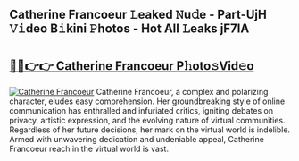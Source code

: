 ## Catherine Francoeur 𝙻eaked 𝙽u𝚍e - Part-UjH 𝚅𝚒deo B𝚒kini 𝙿hotos - Hot All 𝙻eaks jF7IA

# <h2><a href="http://ld1qti.urlbe.top/?page=Catherine+Francoeur">🔗🔗👉👉 Catherine Francoeur P𝚑oto𝚜Vid𝚎o</a></h2>

[![Catherine Francoeur](https://i.imgur.com/eBuTRDB.gif)](http://ld1qti.urlbe.top/?page=Catherine+Francoeur)
Catherine Francoeur, a complex and polarizing character, eludes easy comprehension. Her groundbreaking style of online communication has enthralled and infuriated critics, igniting debates on privacy, artistic expression, and the evolving nature of virtual communities. Regardless of her future decisions, her mark on the virtual world is indelible. Armed with unwavering dedication and undeniable appeal, Catherine Francoeur reach in the virtual world is vast.
